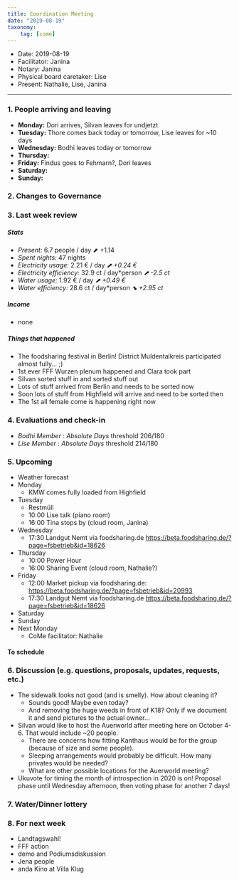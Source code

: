```yaml
---
title: Coordination Meeting
date: "2019-08-19"
taxonomy:
    tag: [come]
---
```


<!--
Hello facilitator/notary! Thank you for your services. Here is some advice for facilitating coordination meetings:
  - Prepare the meeting a bit beforehand (find out about evaluations, gas, electricity and water usages, waste collections, income, scheduled events). You can ask others to assist you.
  - Notify people 10 minutes before the meeting starts. (Watching the clock is not super fun, people will be grateful if you do it for them.)
  - Start at 10:00 sharp, or earlier if everyone is there. (Waiting is time-wasting, be a time-saver!)
  - If you don't want to take notes yourself ask someone else to take care of that. (This pad can easily be used to read from and write in simultaneously.)
  - Go through the ordered points in order, even if nothing has changed. (They are arranged to try and get the most relevant information to most people.)
  - Feel welcome to moderate conversation if off-topic or too detailed. (Are listeners interested? Are speakers satisfied? Can you identify a sub-group?)
  - Try to finish the meeting before 11:00. (There is always more to talk about and it's important for people to know that CoMes don't take forever.)
  - Leave the room once the meeting has ended. (This sends a clear signal to everyone else that they can also leave and get on with their day.)
  - Take care that the meeting minutes will be put to kanthaus.online. (If you don't know how to do it, ask someone to help you with it. But do it today!)
  - As soon as the minutes are online, empty the pad from all irrelevant things and get it ready for the next facilitator. (Only keep regular events such as CoMe, power hour, regular food pickups and such. Move the counter figures from 'last 7 days' to '7 days before that' and adjust the date to next week.)
  - Have fun!
-->

- Date: 2019-08-19
- Facilitator: Janina
- Notary: Janina
- Physical board caretaker: Lise
- Present: Nathalie, Lise, Janina

----
<!-- 0. Minute of silence -->

### 1. People arriving and leaving
- **Monday:** Dori arrives, Silvan leaves for undjetzt
- **Tuesday:** Thore comes back today or tomorrow, Lise leaves for ~10 days
- **Wednesday:** Bodhi leaves today or tomorrow
- **Thursday:**
- **Friday:** Findus goes to Fehmarn?, Dori leaves
- **Saturday:**
- **Sunday:**

### 2. Changes to Governance

### 3. Last week review

##### Stats
<!-- Read counters in heating room and append to water.csv and gas.csv in https://gitlab.com/kanthaus/kanthaus-public/tree/master/resourcesUsed, update the residence record (https://gitlab.com/kanthaus/kanthaus-private/blob/master/residenceRecord.csv) otherwise the script will complain -->
<!-- press the play button on https://gitlab.com/kanthaus/kanthaus-private/pipeline_schedules and it will print to #kanthaus-residence -->
- *Present:* 6.7 people / day ⬈ +1.14
- *Spent nights:* 47 nights
- *Electricity usage:* 2.21 € / day _⬈ +0.24 €_
- *Electricity efficiency:* 32.9 ct / day*person _⬈ -2.5 ct_
- *Water usage:* 1.92 € / day _⬈ +0.49 €_
- *Water efficiency:* 28.6 ct / day*person _⬊ +2.95 ct_


##### Income
<!-- please check - the shoe and the jar -->
- none

##### Things that happened
- The foodsharing festival in Berlin! District Muldentalkreis participated almost fully... ;)
- 1st ever FFF Wurzen plenum happened and Clara took part
- Silvan sorted stuff in and sorted stuff out
- Lots of stuff arrived from Berlin and needs to be sorted now
- Soon lots of stuff from Highfield will arrive and need to be sorted then
- The 1st all female come is happening right now

### 4. Evaluations and check-in
- *Bodhi* _Member_ : _Absolute Days_ threshold 206/180
- *Lise* _Member_ : _Absolute Days_ threshold 214/180

### 5. Upcoming <!-- https://cloud.kanthaus.online/apps/calendar/ -->
- Weather forecast <!-- https://www.accuweather.com/en/de/wurzen/04808/weather-forecast/171287 -->
- Monday
    - KMW comes fully loaded from Highfield
- Tuesday
    - Restmüll
    - 10:00 Lise talk (piano room)
    - 16:00 Tina stops by (cloud room, Janina)
- Wednesday
    - 17:30 Landgut Nemt via foodsharing.de https://beta.foodsharing.de/?page=fsbetrieb&id=18626
- Thursday
    - 10:00 Power Hour
    - 16:00 Sharing Event (cloud room, Nathalie?)
- Friday
    - 12:00 Market pickup via foodsharing.de: https://beta.foodsharing.de/?page=fsbetrieb&id=20993
    - 17:30 Landgut Nemt via foodsharing.de https://beta.foodsharing.de/?page=fsbetrieb&id=18626
- Saturday
- Sunday
- Next Monday
    - CoMe facilitator: Nathalie

#### To schedule

### 6. Discussion (e.g. questions, proposals, updates, requests, etc.)
- The sidewalk looks not good (and is smelly). How about cleaning it?
    - Sounds good! Maybe even today?
    - And removing the huge weeds in front of K18? Only if we document it and send pictures to the actual owner...
- Silvan would like to host the Auerworld after meeting here on October 4-6. That would include ~20 people.
    - There are concerns how fitting Kanthaus would be for the group (because of size and some people).
    - Sleeping arrangements would probably be difficult. How many privates would be needed?
    - What are other possible locations for the Auerworld meeting?
- Ukuvote for timing the month of introspection in 2020 is on! Proposal phase until Wednesday afternoon, then voting phase for another 7 days!

### 7. Water/Dinner lottery

### 8. For next week
- Landtagswahl!
- FFF action
- demo and Podiumsdiskussion
- Jena people
- anda Kino at Villa Klug
